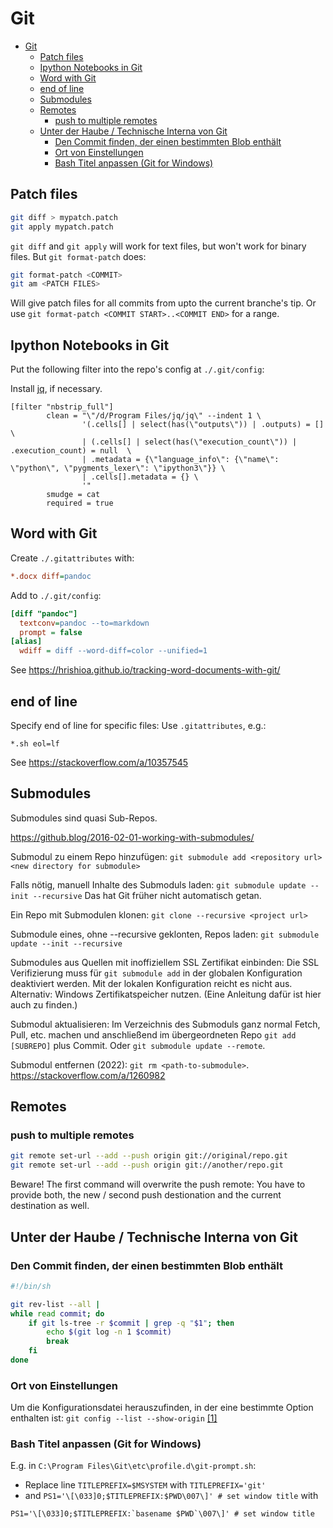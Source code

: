 # Git

- [Git](#git)
  - [Patch files](#patch-files)
  - [Ipython Notebooks in Git](#ipython-notebooks-in-git)
  - [Word with Git](#word-with-git)
  - [end of line](#end-of-line)
  - [Submodules](#submodules)
  - [Remotes](#remotes)
    - [push to multiple remotes](#push-to-multiple-remotes)
  - [Unter der Haube / Technische Interna von Git](#unter-der-haube--technische-interna-von-git)
    - [Den Commit finden, der einen bestimmten Blob enthält](#den-commit-finden-der-einen-bestimmten-blob-enthält)
    - [Ort von Einstellungen](#ort-von-einstellungen)
    - [Bash Titel anpassen (Git for Windows)](#bash-titel-anpassen-git-for-windows)

## Patch files

```bash
git diff > mypatch.patch
git apply mypatch.patch
```

`git diff` and `git apply` will work for text files, but won't work for binary files. But `git format-patch` does:

```bash
git format-patch <COMMIT>
git am <PATCH FILES>
```

Will give patch files for all commits from <COMMIT> upto the current branche's tip. Or use `git format-patch <COMMIT START>..<COMMIT END>` for a range.

## Ipython Notebooks in Git

Put the following filter into the repo's config at `./.git/config`:

Install [jq](https://stedolan.github.io/jq/), if necessary.

```
[filter "nbstrip_full"]
        clean = "\"/d/Program Files/jq/jq\" --indent 1 \
                '(.cells[] | select(has(\"outputs\")) | .outputs) = []  \
                | (.cells[] | select(has(\"execution_count\")) | .execution_count) = null  \
                | .metadata = {\"language_info\": {\"name\": \"python\", \"pygments_lexer\": \"ipython3\"}} \
                | .cells[].metadata = {} \
                '"
        smudge = cat
        required = true
```

## Word with Git

Create `./.gitattributes` with:

```ini
*.docx diff=pandoc
```

Add to `./.git/config`:

```ini
[diff "pandoc"]
  textconv=pandoc --to=markdown
  prompt = false
[alias]
  wdiff = diff --word-diff=color --unified=1
```

See https://hrishioa.github.io/tracking-word-documents-with-git/

## end of line

Specify end of line for specific files: Use `.gitattributes`, e.g.:

```
*.sh eol=lf
```

See https://stackoverflow.com/a/10357545

## Submodules

Submodules sind quasi Sub-Repos.

https://github.blog/2016-02-01-working-with-submodules/

Submodul zu einem Repo hinzufügen: `git submodule add <repository url> <new directory for submodule>`

Falls nötig, manuell Inhalte des Submoduls laden: `git submodule update --init --recursive`
Das hat Git früher nicht automatisch getan.

Ein Repo mit Submodulen klonen: `git clone --recursive <project url>`

Submodule eines, ohne --recursive geklonten, Repos laden: `git submodule update --init --recursive`

Submodules aus Quellen mit inoffiziellem SSL Zertifikat einbinden:
Die SSL Verifizierung muss für `git submodule add` in der globalen Konfiguration deaktiviert werden. Mit der lokalen Konfiguration reicht es nicht aus. Alternativ: Windows Zertifikatspeicher nutzen. (Eine Anleitung dafür ist hier auch zu finden.)

Submodul aktualisieren: Im Verzeichnis des Submoduls ganz normal Fetch, Pull, etc. machen und anschließend im übergeordneten Repo `git add [SUBREPO]` plus Commit. Oder `git submodule update --remote`.

Submodul entfernen (2022): `git rm <path-to-submodule>`. https://stackoverflow.com/a/1260982

## Remotes

### push to multiple remotes

```bash
git remote set-url --add --push origin git://original/repo.git
git remote set-url --add --push origin git://another/repo.git
```

Beware! The first command will overwrite the push remote: You have to provide both, the new / second push destionation and the current destination as well.

## Unter der Haube / Technische Interna von Git

### Den Commit finden, der einen bestimmten Blob enthält

```sh
#!/bin/sh

git rev-list --all |
while read commit; do
    if git ls-tree -r $commit | grep -q "$1"; then
	    echo $(git log -n 1 $commit)
	    break
    fi
done
```

### Ort von Einstellungen

Um die Konfigurationsdatei herauszufinden, in der eine bestimmte Option enthalten ist: `git config --list --show-origin` [[1]](https://stackoverflow.com/questions/17756753/where-do-the-settings-in-my-git-configuration-come-from/35670933#35670933)

### Bash Titel anpassen (Git for Windows)

E.g. in `C:\Program Files\Git\etc\profile.d\git-prompt.sh`:

- Replace line `TITLEPREFIX=$MSYSTEM` with `TITLEPREFIX='git'`
- and `PS1='\[\033]0;$TITLEPREFIX:$PWD\007\]' # set window title` with

```
PS1='\[\033]0;$TITLEPREFIX:`basename $PWD`\007\]' # set window title
```

